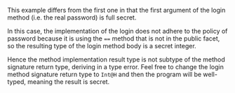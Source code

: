 This example differs from the first one in that the first argument of the 
login method (i.e. the real password) is full secret.

In this case, the implementation of the login does not adhere to the policy of 
password because it is using the `==` method that is
not in the public facet, so the resulting type of the login method body is a 
secret integer.

Hence the method implementation result type is not subtype of the method 
signature return type, deriving in a type error.
Feel free to change the login method signature return type to `Int@H` and then the 
program will be well-typed, meaning the result is secret.